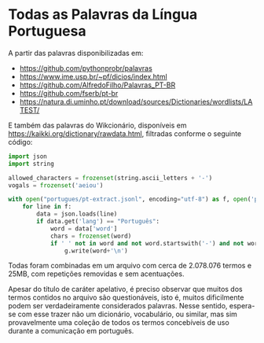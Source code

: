 # Todas as Palavras da Língua Portuguesa
A partir das palavras disponibilizadas em:
- https://github.com/pythonprobr/palavras 
- https://www.ime.usp.br/~pf/dicios/index.html
- https://github.com/AlfredoFilho/Palavras_PT-BR
- https://github.com/fserb/pt-br
- https://natura.di.uminho.pt/download/sources/Dictionaries/wordlists/LATEST/

E também das palavras do Wikcionário, disponíveis em https://kaikki.org/dictionary/rawdata.html, filtradas conforme o seguinte código:
```python
import json
import string

allowed_characters = frozenset(string.ascii_letters + '-')
vogals = frozenset('aeiou')

with open("portugues/pt-extract.jsonl", encoding="utf-8") as f, open('portugues/wikcionario.txt','w', encoding="utf-8") as g:
    for line in f:
        data = json.loads(line)
        if data.get('lang') == "Português":
            word = data['word']
            chars = frozenset(word)
            if ' ' not in word and not word.startswith('-') and not word.endswith('-') and not chars.difference(allowed_characters) and len(vogals.difference(word)) != 5:
                g.write(word+'\n')
```

Todas foram combinadas em um arquivo com cerca de 2.078.076 termos e 25MB, com repetições removidas e sem acentuações.

Apesar do título de caráter apelativo, é preciso observar que muitos dos termos contidos no arquivo são questionáveis, isto é, muitos dificilmente podem ser verdadeiramente considerados palavras. Nesse sentido, espera-se com esse trazer não um dicionário, vocabulário, ou similar, mas sim provavelmente uma coleção de todos os termos concebíveis de uso durante a comunicação em português.
